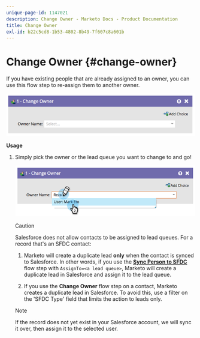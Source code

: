 ```yaml
---
unique-page-id: 1147021
description: Change Owner - Marketo Docs - Product Documentation
title: Change Owner
exl-id: b22c5cd8-1b53-4802-8b49-7f607c8a601b
---
```

# Change Owner {#change-owner}

If you have existing people that are already assigned to an owner, you can use this flow step to re-assign them to another owner.

![](assets/image2014-9-22-15-3a1-3a3.png)

**Usage**

1. Simply pick the owner or the lead queue you want to change to and go!

   ![](assets/image2014-9-22-15-3a1-3a6.png)

   >[!CAUTION]
   >
   >Salesforce does not allow contacts to be assigned to lead queues. For a record that's an SFDC contact:
   >
   >1. Marketo will create a duplicate lead **only** when the contact is synced to Salesforce. In other words, if you use the **[Sync Person to SFDC](/help/marketo/product-docs/core-marketo-concepts/smart-campaigns/salesforce-flow-actions/sync-person-to-sfdc.md)** flow step with `AssignTo=<a lead queue>`, Marketo will create a duplicate lead in Salesforce and assign it to the lead queue.
   >
   >1. If you use the **Change Owner** flow step on a contact, Marketo creates a duplicate lead in Salesforce. To avoid this, use a filter on the 'SFDC Type' field that limits the action to leads only.

   >[!NOTE]
   >
   >If the record does not yet exist in your Salesforce account, we will sync it over, then assign it to the selected user.
